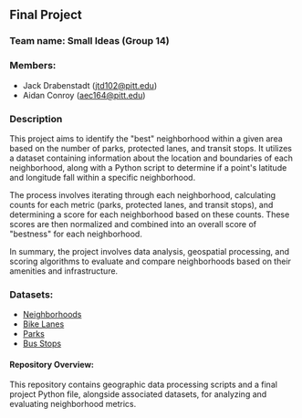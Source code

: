 ## Final Project

### Team name: Small Ideas (Group 14)

### Members:

- Jack Drabenstadt (jtd102@pitt.edu)
- Aidan Conroy (aec164@pitt.edu)

### Description

This project aims to identify the "best" neighborhood within a given area based on the number of parks, protected lanes, and transit stops. It utilizes a dataset containing information about the location and boundaries of each neighborhood, along with a Python script to determine if a point's latitude and longitude fall within a specific neighborhood.

The process involves iterating through each neighborhood, calculating counts for each metric (parks, protected lanes, and transit stops), and determining a score for each neighborhood based on these counts. These scores are then normalized and combined into an overall score of "bestness" for each neighborhood.

In summary, the project involves data analysis, geospatial processing, and scoring algorithms to evaluate and compare neighborhoods based on their amenities and infrastructure.

### Datasets:

- [Neighborhoods](https://data.wprdc.org/dataset/neighborhoods2)
- [Bike Lanes](https://data.wprdc.org/dataset/shape-files-for-bikepgh-s-pittsburgh-bike-map/resource/841de570-9de1-4568-87a1-f52dfb1b7622)
- [Parks](https://data.wprdc.org/dataset/parks1/resource/bb57d0a7-e8ee-4218-8906-0dedc903038c)
- [Bus Stops](https://data.wprdc.org/dataset/prt-of-allegheny-county-transit-stops/resource/d6e6ed6e-9220-4a0e-9796-e72d83ce8e7a?inner_span=True)

#### Repository Overview:

This repository contains geographic data processing scripts and a final project Python file, alongside associated datasets, for analyzing and evaluating neighborhood metrics.
